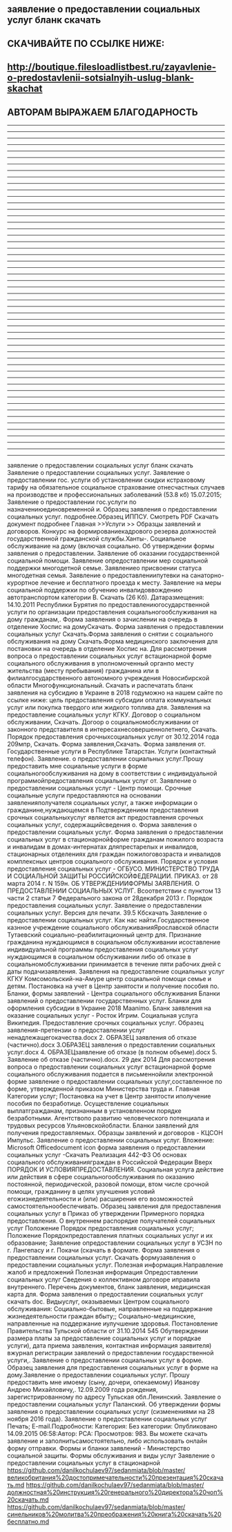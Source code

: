 заявление о предоставлении социальных услуг бланк скачать
--------------------------------------------------
СКАЧИВАЙТЕ ПО ССЫЛКЕ НИЖЕ:
--------------------------------------------------
http://boutique.filesloadlistbest.ru/zayavlenie-o-predostavlenii-sotsialnyih-uslug-blank-skachat
--------------------------------------------------
АВТОРАМ ВЫРАЖАЕМ БЛАГОДАРНОСТЬ
--------------------------------------------------
--------------------------------------------------
--------------------------------------------------
--------------------------------------------------
--------------------------------------------------
--------------------------------------------------
--------------------------------------------------
--------------------------------------------------
--------------------------------------------------
--------------------------------------------------
--------------------------------------------------
--------------------------------------------------
--------------------------------------------------
--------------------------------------------------
--------------------------------------------------
--------------------------------------------------
--------------------------------------------------
--------------------------------------------------
--------------------------------------------------
--------------------------------------------------
--------------------------------------------------
--------------------------------------------------
--------------------------------------------------
--------------------------------------------------
--------------------------------------------------
--------------------------------------------------
--------------------------------------------------
--------------------------------------------------
--------------------------------------------------
--------------------------------------------------
--------------------------------------------------
--------------------------------------------------
--------------------------------------------------
--------------------------------------------------
--------------------------------------------------
--------------------------------------------------
--------------------------------------------------
--------------------------------------------------
--------------------------------------------------
--------------------------------------------------
--------------------------------------------------
--------------------------------------------------
--------------------------------------------------
--------------------------------------------------
--------------------------------------------------
--------------------------------------------------
--------------------------------------------------
--------------------------------------------------
--------------------------------------------------
--------------------------------------------------
--------------------------------------------------
--------------------------------------------------
--------------------------------------------------
заявление о предоставлении социальных услуг бланк скачать Заявление о предоставлении социальных услуг. Заявление о предоставлении гос. услуги об установлении скидки кстраховому тарифу на обязательное социальное страхование отнесчастных случаев на производстве и профессиональных заболеваний (53.8 кб) 15.07.2015; Заявление о предоставлении гос.услуги по назначениюединовременной и. Образец заявления о предоставлении социальных услуг. подробнее.Образец ИППСУ. Смотреть PDF  Скачать документ  подробнее  Главная >>Услуги >> Образцы заявлений и договоров. Конкурс на формированиекадрового резерва должностей государственной гражданской службы.Ханты-. Социальное обслуживание на дому (включая cоциально. Об утверждении формы заявления о предоставлении. Заявление об оказании государственной социальной помощи. Заявление опредоставлении мер социальной поддержки многодетной семье. Заявлениео присвоении статуса многодетная семья. Заявление о предоставлениипутевки на санаторно-курортное лечение и бесплатного проезда к месту. Заявление на меры социальной поддержки по обучению инвалидоввождению автотранспортом категории В. Скачать (26 Кб). Датаразмещения: 14.10.2011  Республики Бурятия по предоставлениюгосударственной услуги по организации предоставления социальногообслуживания на дому гражданам,. Форма заявления о зачислении на очередь в отделение Хоспис на домуСкачать. Форма заявления о предоставлении социальных услуг Скачать.Форма заявления о снятии с социального обслуживания на дому Скачать.Форма медицинского заключения для постановки на очередь в отделение Хоспис на. Для рассмотрения вопроса о предоставлении социальных услуг встационарной форме социального обслуживания в уполномоченный органпо месту жительства (месту пребывания) гражданина или в филиалгосударственного автономного учреждения Новосибирской области Многофункциональный. Скачать и распечатать бланк заявления на субсидию в Украине в 2018 годуможно на нашем сайте по ссылке ниже:  цель предоставления субсидии оплата коммунальных услуг или покупка твердого или жидкого топлива для. Заявления на предоставление социальных услуг  КГКУ. Договор о социальном обслуживании, Скачать. Догоор о социальномобслуживании от законного представителя в интересахнесовершеннолетнего, Скачать. Порядок предоставления срочныхсоциальных услуг от 30.12.2014 года  209мпр, Скачать. Форма заявления,Скачать. Форма заявления от. Государственные услуги в Республике Татарстан.  Услуги
(контактный телефон). Заявление. о предоставлении социальных услуг.Прошу предоставить мне социальные услуги в форме социальногообслуживания на дому в соответствии с индивидуальной программойпредоставления социальных услуг от. Заявление о предоставлении социальных услуг - Центр помощи. Срочные социальные услуги предоставляются на основании заявленияполучателя социальных услуг, а также информации о гражданине,нуждающемся в  Подтверждением предоставления срочных социальныхуслуг является акт предоставления срочных социальных услуг, содержащийсведения о. Форма заявления о предоставлении социальных услуг. Форма заявления о предоставлении социальных услуг в стационарнойформе гражданам пожилого возраста и инвалидам в домах-интернатах дляпрестарелых и инвалидов, стационарных отделениях для граждан пожилоговозраста и инвалидов комплексных центров социального обслуживания. Порядок и условия предоставления социальных услуг - ОГБУСО. МИНИСТЕРСТВО ТРУДА И СОЦИАЛЬНОЙ ЗАЩИТЫ РОССИЙСКОЙФЕДЕРАЦИИ. ПРИКАЗ. от 28 марта 2014 г. N 159н. ОБ УТВЕРЖДЕНИИФОРМЫ ЗАЯВЛЕНИЯ. О ПРЕДОСТАВЛЕНИИ СОЦИАЛЬНЫХ УСЛУГ. Всоответствии с пунктом 13 части 2 статьи 7 Федерального закона от 28декабря 2013 г. Порядок предоставления социальных услуг. Заявление о предоставлении социальных услуг. Версия для печати. 39.5 Кбскачать  Заявление о предоставлении социальных услуг. Как нас найти.Государственное казнное учреждение социального обслуживанияЯрославской области Тутаевский социально-реабилитационный центр для. Признание гражданина нуждающимся в социальном обслуживании исоставление индивидуальной программы предоставления социальных услуг нуждающимся в социальном обслуживании либо об отказе в социальномобслуживании принимается в течение пяти рабочих дней с даты подачизаявления. Заявления на предоставление социальных услуг  КГКУ Комсомольский-на-Амуре центр социальной помощи семье и детям. Постановка на учет в Центр занятости и получение пособия по. Бланки, формы заявлений - Центра социального обслуживания
Бланки заявлений о предоставлении государственных услуг. Бланки для оформления субсидии в Украине 2018  Maanimo. Бланк заявления на оказание социальных услуг - Росток Игрим. Социальная услуга  Википедия. Предоставление срочных социальных услуг. Образец заявления-претензии о предоставлении услуг ненадлежащегокачества.docx  2. ОБРАЗЕЦ заявления об отказе (частично).docx  3.ОБРАЗЕЦ заявления о предоставлении социальных услуг.docx  4. ОБРАЗЕЦзаявление об отказе (в полном объеме).docx  5. Заявление об отказе (частично).docx. 29 дек 2014  Для рассмотрения вопроса о предоставлении социальных услуг встационарной форме социального обслуживания подается в письменнойили электронной форме заявление о предоставлении социальных услуг,составленное по форме, утвержденной приказом Министерства труда и. Главная  Категории услуг; Постановка на учет в Центр занятости иполучение пособия по безработице. Осуществление социальных выплатгражданам, признанным в установленном порядке безработными. Агентствопо развитию человеческого потенциала и трудовых ресурсов Ульяновскойобласти. Бланки заявлений для получения предоставляемых. Образцы заявлений и договоров - КЦСОН Импульс. Заявление о предоставлении социальных услуг. Вложение: Microsoft Officedocument icon форма заявления о предоставлении социальных услуг -Скачать   Реализация 442-ФЗ Об основах социального обслуживанияграждан в Российской Федерации Вверх ПОРЯДОК И УСЛОВИЯПРЕДОСТАВЛЕНИЯ. Социальная услуга  действие или действия в сфере социальногообслуживания по оказанию постоянной, периодической, разовой помощи, втом числе срочной помощи, гражданину в целях улучшения условий егожизнедеятельности и (или) расширения его возможностей самостоятельнообеспечивать. Образец заявления для предоставления социальных услуг в
Приказ об утверждении Примерного порядка предоставления. О внутреннем распорядке получателей социальных услуг  Положение Порядок предоставления социальных услуг; Положение Порядокпредоставления платных социальных услуг и их образование; Заявление опредоставлении социальных услуг в УСЗН по г. Лангепасу и г. Покачи (скачать в формате. Форма заявления о предоставлении социальных услуг. Скачать формузаявления о предоставлении социальных услуг. Полезная информация.Направление жалоб и предложений  Полезная информация  Опредоставлении социальных услуг  Сведения о коллективном договоре иправила внутреннего. Перечень документов, бланк заявления, медицинская карта для. Форма заявления о предоставлении социальных услуг скачать doc. Видыуслуг, оказываемых Центром социального обслуживания: Социально-бытовые, направленные на поддержание жизнедеятельности граждан вбыту;; Социально-медицинские, направленные на поддержание иулучшение здоровья. Постановление Правительства Тульской области от 31.10.2014  545 Обутверждении размера платы за предоставление социальных услуг и порядкае  услуги), дата приема заявления, контактная информация заявителя) вжурнал регистрации заявлений о предоставлении государственной услуги,. Заявление о предоставлении социальных услуг в форме. Образец заявления для предоставления социальных услуг в форме на дому.Заявление о предоставлении социальных услуг. Прошу предоставить мне имоему (сыну, дочери, опекаемому) Иванову Андрею Михайловичу,. 12.09.2009 года рождения, зарегистрированному по адресу Тульская обл.Ленинский. Заявление о предоставлении социальных услуг  Паланский. Об утверждении формы заявления о предоставлении социальных услуг (сизменениями на 28 ноября 2016 года). Заявление о предоставлении социальных услуг  Печать; E-mail.Подробности: Категория: Без категории: Опубликовано 14.09.2015 06:58:Автор: РСА: Просмотров: 983. Вы можете скачать заявление и заполнитьсамостоятельно, либо использовать онлайн форму отправки. Формы и бланки заявлений - Министерство социальной защиты. Формы обслуживания и виды услуг
Заявление о предоставлении социальных услуг в стационарной
https://github.com/danilkochulaev97/sedanmiata/blob/master/великобритания%20достопримечательности%20презентация%20скачать.md
https://github.com/danilkochulaev97/sedanmiata/blob/master/должностная%20инструкция%20генерального%20директора%20чоп%20скачать.md
https://github.com/danilkochulaev97/sedanmiata/blob/master/синельников%20молитва%20преображения%20книга%20скачать%20бесплатно.md